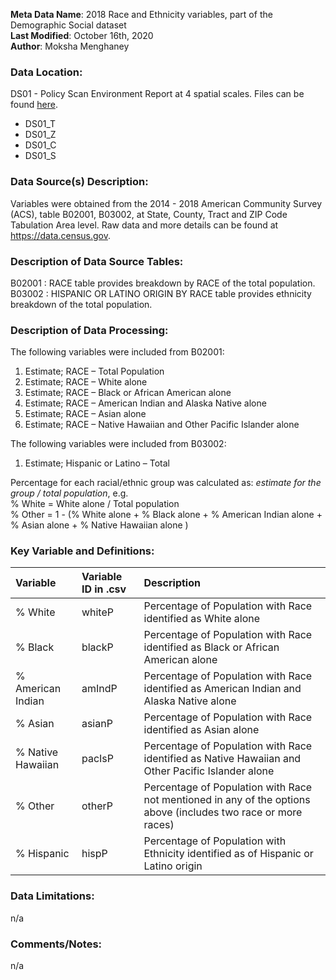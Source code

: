 **Meta Data Name**: 2018 Race and Ethnicity variables, part of the Demographic Social dataset  
**Last Modified**: October 16th, 2020  
**Author**: Moksha Menghaney  

### Data Location: 
DS01 - Policy Scan Environment Report at 4 spatial scales. Files can be found [here](https://github.com/GeoDaCenter/opioid-policy-scan/tree/master/Policy_Scan/data_final).
* DS01_T  
* DS01_Z  
* DS01_C  
* DS01_S  

### Data Source(s) Description:  
Variables were obtained from the 2014 - 2018 American Community Survey (ACS), table B02001, B03002, at State, County, Tract and ZIP Code Tabulation Area level. Raw data and more details can be found at https://data.census.gov.

### Description of Data Source Tables:
B02001 : RACE table provides breakdown by RACE of the total population. <br>
B03002 : HISPANIC OR LATINO ORIGIN BY RACE table provides ethnicity breakdown of the total population.

### Description of Data Processing: 
The following variables were included from B02001:  
  1.	Estimate; RACE – Total Population  
  2.	Estimate; RACE – White alone 
  3.	Estimate; RACE – Black or African American alone 
  4.	Estimate; RACE – American Indian and Alaska Native alone 
  5.	Estimate; RACE – Asian alone 
  6.	Estimate; RACE – Native Hawaiian and Other Pacific Islander alone 

The following variables were included from B03002:
  1.	Estimate; Hispanic or Latino – Total  

Percentage for each racial/ethnic group was calculated as: *estimate for the group / total population*, e.g.  
    % White = White alone / Total population   
    % Other  = 1 - (% White alone + % Black alone + % American Indian alone + % Asian alone + % Native Hawaiian alone )

### Key Variable and Definitions:
| Variable | Variable ID in .csv | Description |
|:---------|:--------------------|:------------|
| % White  | whiteP | Percentage of Population with Race identified as White alone |
| % Black  | blackP | Percentage of Population with Race identified as Black or African American alone |
| % American Indian | amIndP | Percentage of Population with Race identified as American Indian and Alaska Native alone |
| % Asian  | asianP | Percentage of Population with Race identified as Asian alone |
| % Native Hawaiian | pacIsP | Percentage of Population with Race identified as Native Hawaiian and Other Pacific Islander alone |
| % Other | otherP | Percentage of Population with Race not mentioned in any of the options above (includes two race or more races) |
| % Hispanic | hispP | Percentage of Population with Ethnicity identified as of Hispanic or Latino origin |

### Data Limitations:
n/a

### Comments/Notes:
n/a

